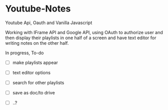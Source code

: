 # Youtube-Notes
Youtube Api, Oauth and Vanilla Javascript

Working with IFrame API and Google API, using OAuth to authorize user and then display their playlists in one half of a screen and have text editor for writing notes on the other half. 

In progress, To-do
- [ ] make playlists appear 
- [ ] text editor options 
- [ ] search for other playlists
- [ ] save as doc/to drive
- [ ] ..?


